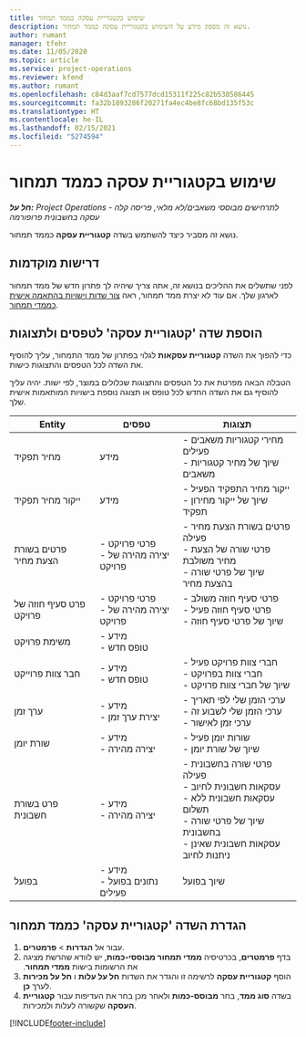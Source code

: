 ```yaml
---
title: שימוש בקטגוריית עסקה כממד תמחור
description: נושא זה מספק מידע על השימוש בקטגוריית עסקה כממד תמחור.
author: rumant
manager: tfehr
ms.date: 11/05/2020
ms.topic: article
ms.service: project-operations
ms.reviewer: kfend
ms.author: rumant
ms.openlocfilehash: c84d3aaf7cd7577dcd15311f225c82b538586445
ms.sourcegitcommit: fa32b1893286f20271fa4ec4be8fc68bd135f53c
ms.translationtype: HT
ms.contentlocale: he-IL
ms.lasthandoff: 02/15/2021
ms.locfileid: "5274594"
---
```

# <a name="use-transaction-category-as-a-pricing-dimension"></a>שימוש בקטגוריית עסקה כממד תמחור


_**חל על:** Project Operations לתרחישים מבוססי משאבים/לא מלאי, פריסה קלה - עסקה בחשבונית פרופורמה_


נושא זה מסביר כיצד להשתמש בשדה **קטגוריית עסקה** כממד תמחור. 

## <a name="prerequisites"></a>דרישות מוקדמות
לפני שתשלים את ההליכים בנושא זה, אתה צריך שיהיה לך פתרון חדש של ממד תמחור לארגון שלך. אם עוד לא יצרת ממד תמחור, ראה [צור שדות וישויות בהתאמה אישית כממדי תמחור](create-custom-fields-entities-pricing-dimensions.md).

## <a name="add-the-transaction-category-field-to-forms-and-views"></a>הוספת שדה 'קטגוריית עסקה' לטפסים ולתצוגות
כדי להפוך את השדה **קטגוריית עסקאות** לגלוי בפתרון של ממד התמחור, עליך להוסיף את השדה לכל הטפסים והתצוגות כישות.

הטבלה הבאה מפרטת את כל הטפסים והתצוגות שכלולים במוצר, לפי ישות. יהיה עליך להוסיף גם את השדה החדש לכל טופס או תצוגה נוספת בישויות המותאמות אישית שלך.

|  Entity        | טפסים     |תצוגות        |
| ------------------------------|---------------------------------|----------------------------------|
|  מחיר תפקיד| מידע |- מחירי קטגוריות משאבים פעילים<br> - שיוך של מחיר קטגוריות משאבים |
|  ייקור מחיר תפקיד| מידע|- ייקור מחיר התפקיד הפעיל<br>- שיוך של ייקור מחירון תפקיד |
|  פרטים בשורת הצעת מחיר|- פרטי פרויקט<br>- יצירה מהירה של פרויקט| - פרטים בשורת הצעת מחיר פעילה<br>- פרטי שורה של הצעת מחיר משולבת<br>- שיוך של פרטי שורה בהצעת מחיר |
|  פרט סעיף חוזה של פרויקט|- פרטי פרויקט<br>- יצירה מהירה של פרויקט|- פרטי סעיף חוזה משולב<br>- פרטי סעיף חוזה פעיל<br>- שיוך של פרטי סעיף חוזה |
|  משימת פרויקט|- מידע<br>- טופס חדש| &nbsp; |
|  חבר צוות פרוייקט|- מידע<br>- טופס חדש|- חברי צוות פרויקט פעיל<br>- חברי צוות בפרויקט<br>- שיוך של חברי צוות פרויקט |
|  ערך זמן|- מידע<br>- יצירת ערך זמן|- ערכי הזמן שלי לפי תאריך<br>- ערכי הזמן שלי לשבוע זה<br>- ערכי זמן לאישור|
|  שורת יומן|- מידע<br>- יצירה מהירה|- שורות יומן פעיל<br>- שיוך של שורת יומן|
|  פרט בשורת חשבונית|- מידע<br>- יצירה מהירה|- פרטי שורה בחשבונית פעילה<br>- עסקאות חשבונית לחיוב<br>- עסקאות חשבונית ללא תשלום<br>- שיוך של פרטי שורה בחשבונית <br>- עסקאות חשבונית שאינן ניתנות לחיוב|
|  בפועל|- מידע<br>- נתונים בפועל פעילים| שיוך בפועל |

## <a name="set-up-the-transaction-category-field-as-a-pricing-dimension"></a>הגדרת השדה 'קטגוריית עסקה' כממד תמחור

1. עבור אל **הגדרות** > **פרמטרים**. 
2. בדף **פרמטרים**, בכרטיסיה ‏‫**ממדי תמחור מבוססי-כמות**, יש לוודא שהרשת מציגה את הרשומות בישות **ממדי תמחור**.
3. הוסף **קטגוריית עסקה** לרשימה זו והגדר את השדות **חל על עלות** ו **חל על מכירות** לערך **כן**.
4. בשדה **סוג ממד**, בחר **מבוסס-כמות** ולאחר מכן בחר את העדיפות עבור **קטגוריית העסקה** שקשורה לעלות ולמכירות.


[!INCLUDE[footer-include](../includes/footer-banner.md)]